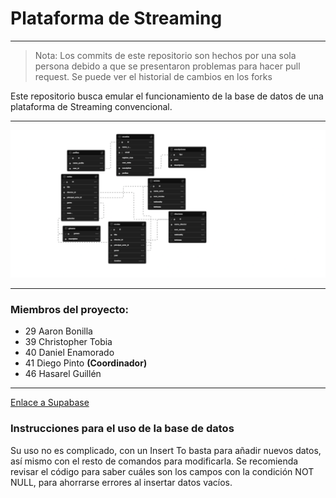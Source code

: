 # Plataforma de Streaming
---

> Nota: Los commits de este repositorio son hechos por una sola persona debido a que se presentaron problemas para hacer pull request. Se puede ver el historial de cambios en los forks

Este repositorio busca emular el funcionamiento de la base de datos de una plataforma de Streaming convencional.

---

![Diagrama_Entidad-Relacion](Imágenes/Diagrama%20Entidad-Relación.png)

---

### Miembros del proyecto:
- 29 Aaron Bonilla
- 39 Christopher Tobia
- 40 Daniel Enamorado
- 41 Diego Pinto **(Coordinador)**
- 46 Hasarel Guillén

---

[Enlace a Supabase](https://supabase.com/dashboard/project/hrsrrncelhojmnddmjdu)

### Instrucciones para el uso de la base de datos

Su uso no es complicado, con un Insert To basta para añadir nuevos datos, así mismo con el resto de comandos para modificarla. Se recomienda revisar el código para saber cuáles son los campos con la condición NOT NULL, para ahorrarse errores al insertar datos vacíos.

